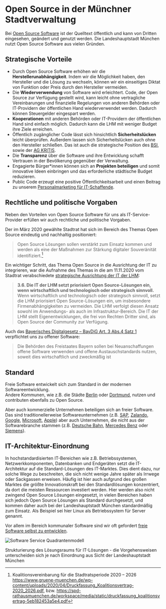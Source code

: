 # Open Source in der Münchner Stadtverwaltung

Bei [Open Source Software](https://de.wikipedia.org/wiki/Open_Source) ist der Quelltext öffentlich und kann von Dritten eingesehen, geändert und genutzt werden.
Die Landeshauptstadt München nutzt Open Source Software aus vielen Gründen.


## Strategische Vorteile

* Durch Open Source Software erhöhen wir die __Herstellerunabhängigkeit__. Indem wir die Möglichkeit haben, den Hersteller und die Lösung zu wechseln, können wir ein einseitiges Diktat von Funktion oder Preis durch den Hersteller vermeiden.
* Die __Wiederverwendung__ von Software wird erleichtert. Code, der Open Source zur Verfügung gestellt wird, kann leicht ohne vertragliche Vereinbarungen und finanzielle Regelungen von anderen Behörden oder IT-Providern der öffentlichen Hand wiederverwendet werden. Dadurch können Steuergelder eingespart werden.
* __Kooperationen__ mit anderen Behörden oder IT-Providern der öffentlichen Hand sind einfach möglich. Dadurch kann die LHM mit weniger Budget ihre Ziele erreichen.
* Öffentlich zugänglicher Code lässt sich hinsichtlich __Sicherheitslücken__ leicht überprüfen. Außerdem lassen sich Sicherheitslücken auch ohne den Hersteller schließen. Das ist auch die strategische Position des [BSI](https://www.bsi.bund.de/DE/Themen/Unternehmen-und-Organisationen/Informationen-und-Empfehlungen/Freie-Software/freie-software.html), sowie der [AG KRITIS](https://ag.kritis.info/politische-forderungen/#opensource).
* Die __Transparenz__ über die Software und ihre Entwicklung schafft Vertrauen in der Bevölkerung gegenüber der Verwaltung.
* Engagierte Bürger\*innen können sich an __Projekten beteiligen__ und somit innovative Ideen einbringen und das erforderliche städtische Budget reduzieren. 
* Public Code erzeugt eine positive Öffentlichkeitsarbeit und einen Beitrag zu unserem [Personalmarketing für IT-Schaffende](https://karriere.muenchen.de/search/?optionsFacetsDD_customfield3=Informationstechnologie+%28IT%29+%26+Telekommunikation).


## Rechtliche und politische Vorgaben

Neben den Vorteilen von Open Source Software für uns als IT-Service-Provider erfüllen wir auch rechtliche und politische Vorgaben.

Der im März 2020 gewählte Stadtrat hat sich im Bereich des Themas Open Source eindeutig und nachhaltig positioniert: 

> Open Source Lösungen sollen verstärkt zum Einsatz kommen und werden als eine der Maßnahmen zur Stärkung digitaler Souveränität identifiziert.[^koalitionsvertrag_2020]

Ein wichtiger Schritt, das Thema Open Source in die Ausrichtung der IT zu integrieren, war die Aufnahme des Themas in die am 11.11.2020 vom Stadtrat verabschiedete [strategische Ausrichtung der IT der LHM](https://www.muenchen-transparent.de/dokumente/6229564):

> __3.6. Die IT der LHM setzt priorisiert Open Source-Lösungen ein, wenn wirtschaftlich und technologisch oder strategisch sinnvoll.__
> Wenn wirtschaftlich und technologisch oder strategisch sinnvoll, setzt die LHM priorisiert Open Source-Lösungen ein, um insbesondere Firmenabhängigkeiten zu vermeiden.
> Die LHM verfolgt diesen Ansatz sowohl im Anwendungs- als auch im Infrastruktur-Bereich.
> Die IT der LHM stellt Eigenentwicklungen, die frei von Rechten Dritter sind, als Open Source der Community zur Verfügung.

Auch das [Bayerisches Digitalgesetz – BayDiG Art. 3 Abs.4 Satz 1](https://www.gesetze-bayern.de/Content/Document/BayDiG-3) verpflichtet uns zu offener Software:

> Die Behörden des Freistaates Bayern sollen bei Neuanschaffungen offene Software verwenden und offene Austauschstandards nutzen, soweit dies wirtschaftlich und zweckmäßig ist


## Standard

Freie Software entwickelt sich zum Standard in der modernen Softwareentwicklung.  
Andere Kommunen, wie z.B. die Städte [Berlin](https://berlinopensource.de/warum-open-source/) oder [Dortmund](https://blog.do-foss.de/), nutzen und contributen ebenfalls zu Open Source.

Aber auch kommerzielle Unternehmen beteiligen sich an freier Software.
Das sind traditionellerweise Softwareunternehmen (z.B. [SAP](https://opensource.sap.com), [Zalando](https://opensource.zalando.com), [Google](https://opensource.google/), [Microsoft](https://opensource.microsoft.com/), [Apple](https://opensource.apple.com)) aber auch Unternehmen, die nicht aus der Softwarebranche stammen (z.B. [Deutsche Bahn](https://opensource.deutschebahn.com), [Mercedes Benz](https://opensource.mercedes-benz.com/) oder [Siemens](https://opensource.siemens.com)).


## IT-Architektur-Einordnung

In hochstandardisierten IT-Bereichen wie z.B. Betriebssystemen, Netzwerkkomponenten, Datenbanken und Endgeräten setzt die IT-Architektur auf die Standard-Lösungen des IT-Marktes. Dies dient dazu, nur solche Wege zu beschreiten, die sich nicht wenige Jahre später als Irrwege oder Sackgassen erweisen. Häufig ist hier auch aufgrund des großen Marktes die größte Innovationskraft bei den Standardlösungen konzentriert, da dort die meisten Ressourcen investiert werden. Hier werden also nicht zwingend Open Source Lösungen eingesetzt, in vielen Bereichen haben sich jedoch Open Source Lösungen als Standard durchgesetzt, und kommen daher auch bei der Landeshauptstadt München standardmäßig zum Einsatz. Als Beispiel sei hier Linux als Betriebssystem für Server genannt.

Vor allem im Bereich kommunaler Software sind wir oft gefordert [freie Software selbst zu entwicklen](./publish).

![Software Service Quadrantenmodell](/SoftwareServiceQuadrantenmodell.png)  

Strukturierung des Lösungsraums für IT-Lösungen - die Vorgehensweisen unterscheiden sich je nach Einordnung aus Sicht der Landeshauptstadt München

[^koalitionsvertrag_2020]: Koalitionsvereinbarung für die Stadtratsperiode 2020 – 2026 https://www.gruene-muenchen.de/wp-content/uploads/2020/04/Druckfassung_Koalitionsvertrag-2020_2026.pdf, bzw. https://spd-rathausmuenchen.de/workspace/media/static/druckfassung_koalitionsvertrag-5eb182453a5e4.pdf
